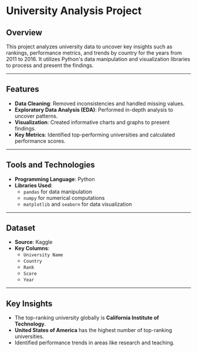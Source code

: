 # University Analysis Project

## Overview
This project analyzes university data to uncover key insights such as rankings, performance metrics, and trends by country for the years from 2011 to 2016. It utilizes Python's data manipulation and visualization libraries to process and present the findings.

---

## Features
- **Data Cleaning**: Removed inconsistencies and handled missing values.
- **Exploratory Data Analysis (EDA)**: Performed in-depth analysis to uncover patterns.
- **Visualization**: Created informative charts and graphs to present findings.
- **Key Metrics**: Identified top-performing universities and calculated performance scores.

---

## Tools and Technologies
- **Programming Language**: Python
- **Libraries Used**: 
  - `pandas` for data manipulation
  - `numpy` for numerical computations
  - `matplotlib` and `seaborn` for data visualization

---

## Dataset
- **Source**: Kaggle
- **Key Columns**:
  - `University Name`
  - `Country`
  - `Rank`
  - `Score`
  - `Year`

---

## Key Insights
- The top-ranking university globally is **California Institute of Technology**.
- **United States of America** has the highest number of top-ranking universities.
- Identified performance trends in areas like research and teaching.

